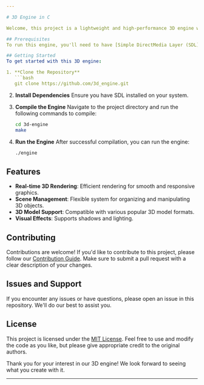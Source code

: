 ```yaml
---

# 3D Engine in C

Welcome, this project is a lightweight and high-performance 3D engine written in the C language. It is designed to be modular and extensible, offering features for real-time 3D rendering, scene management, 3D models, and visual effects.

## Prerequisites
To run this engine, you'll need to have [Simple DirectMedia Layer (SDL)](https://www.libsdl.org/) installed on your system. Please ensure you have the latest version of SDL installed before proceeding.

## Getting Started
To get started with this 3D engine:

1. **Clone the Repository**
   ```bash
   git clone https://github.com/3d_engine.git
   ```

2. **Install Dependencies**
   Ensure you have SDL installed on your system.

3. **Compile the Engine**
   Navigate to the project directory and run the following commands to compile:
   ```bash
   cd 3d-engine
   make
   ```

4. **Run the Engine**
   After successful compilation, you can run the engine:
   ```bash
   ./engine
   ```

## Features
- **Real-time 3D Rendering**: Efficient rendering for smooth and responsive graphics.
- **Scene Management**: Flexible system for organizing and manipulating 3D objects.
- **3D Model Support**: Compatible with various popular 3D model formats.
- **Visual Effects**: Supports shadows and lighting.

## Contributing
Contributions are welcome! If you'd like to contribute to this project, please follow our [Contribution Guide](./CONTRIBUTING.md). Make sure to submit a pull request with a clear description of your changes.

## Issues and Support
If you encounter any issues or have questions, please open an issue in this repository. We'll do our best to assist you.

## License
This project is licensed under the [MIT License](./LICENSE). Feel free to use and modify the code as you like, but please give appropriate credit to the original authors.

Thank you for your interest in our 3D engine! We look forward to seeing what you create with it.

---
```

